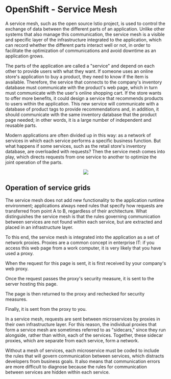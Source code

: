 # OpenShift - Service Mesh

A service mesh, such as the open source Istio project, is used to control the exchange of data between the different parts of an application. Unlike other systems that also manage this communication, the service mesh is a visible and specific layer of the infrastructure integrated to the application, which can record whether the different parts interact well or not, in order to facilitate the optimization of communications and avoid downtime as an application grows.

The parts of the application are called a "service" and depend on each other to provide users with what they want. If someone uses an online store's application to buy a product, they need to know if the item is available. Therefore, the service that connects to the company's inventory database must communicate with the product's web page, which in turn must communicate with the user's online shopping cart. If the store wants to offer more benefits, it could design a service that recommends products to users within the application. This new service will communicate with a database of product tags to provide recommendations and, in addition, it should communicate with the same inventory database that the product page needed; in other words, it is a large number of independent and reusable parts.

Modern applications are often divided up in this way: as a network of services in which each service performs a specific business function. But what happens if some services, such as the retail store's inventory database, are overloaded with requests? Then the service mesh comes into play, which directs requests from one service to another to optimize the joint operation of the parts.

<p align="center">
  <img src="https://github.com/dimasx010/knowledge/assets/105082657/686934c2-c697-4bae-aca7-22c9e3d24848">
</p>

## Operation of service grids

The service mesh does not add new functionality to the application runtime environment; applications always need rules that specify how requests are transferred from point A to B, regardless of their architecture. What distinguishes the service mesh is that the rules governing communication between services are not found within each service, but are extracted and placed in an infrastructure layer.

To this end, the service mesh is integrated into the application as a set of network proxies. Proxies are a common concept in enterprise IT: if you access this web page from a work computer, it is very likely that you have used a proxy.

When the request for this page is sent, it is first received by your company's web proxy.

Once the request passes the proxy's security measure, it is sent to the server hosting this page.

The page is then returned to the proxy and rechecked for security measures.

Finally, it is sent from the proxy to you.

In a service mesh, requests are sent between microservices by proxies in their own infrastructure layer. For this reason, the individual proxies that form a service mesh are sometimes referred to as "sidecars," since they run alongside, rather than within, each of the services. Together, these sidecar proxies, which are separate from each service, form a network.

Without a mesh of services, each microservice must be coded to include the rules that will govern communication between services, which distracts developers from business goals. It also means that communication errors are more difficult to diagnose because the rules for communication between services are hidden within each service.